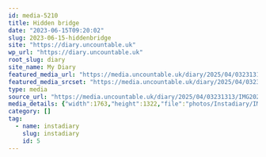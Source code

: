 ```yaml
---
id: media-5210
title: Hidden bridge
date: "2023-06-15T09:20:02"
slug: 2023-06-15-hiddenbridge
site: "https://diary.uncountable.uk"
wp_url: "https://diary.uncountable.uk"
root_slug: diary
site_name: My Diary
featured_media_url: "https://media.uncountable.uk/diary/2025/04/03231313/IMG20230615102002.webp"
featured_media_srcset: "https://media.uncountable.uk/diary/2025/04/03231313/IMG20230615102002-300x225.webp 300w, https://media.uncountable.uk/diary/2025/04/03231313/IMG20230615102002-1024x768.webp 1024w, https://media.uncountable.uk/diary/2025/04/03231313/IMG20230615102002-150x150.webp 150w, https://media.uncountable.uk/diary/2025/04/03231313/IMG20230615102002-640x480.webp 640w, https://media.uncountable.uk/diary/2025/04/03231313/IMG20230615102002.webp 1763w"
type: media
source_url: "https://media.uncountable.uk/diary/2025/04/03231313/IMG20230615102002.webp"
media_details: {"width":1763,"height":1322,"file":"photos/Instadiary/IMG20230615102002.webp","filesize":160520,"sizes":{"medium":{"file":"IMG20230615102002-300x225.webp","width":300,"height":225,"filesize":28140,"mime_type":"image/webp","source_url":"https://media.uncountable.uk/diary/2025/04/03231313/IMG20230615102002-300x225.webp"},"large":{"file":"IMG20230615102002-1024x768.webp","width":1024,"height":768,"filesize":217050,"mime_type":"image/webp","source_url":"https://media.uncountable.uk/diary/2025/04/03231313/IMG20230615102002-1024x768.webp"},"thumbnail":{"file":"IMG20230615102002-150x150.webp","width":150,"height":150,"filesize":9912,"mime_type":"image/webp","source_url":"https://media.uncountable.uk/diary/2025/04/03231313/IMG20230615102002-150x150.webp"},"mobwidth":{"file":"IMG20230615102002-640x480.webp","width":640,"height":480,"filesize":108524,"mime_type":"image/webp","source_url":"https://media.uncountable.uk/diary/2025/04/03231313/IMG20230615102002-640x480.webp"},"full":{"file":"IMG20230615102002.webp","width":1763,"height":1322,"mime_type":"image/webp","source_url":"https://media.uncountable.uk/diary/2025/04/03231313/IMG20230615102002.webp"}},"image_meta":{"aperture":"0","credit":"","camera":"","caption":"","created_timestamp":"0","copyright":"","focal_length":"0","iso":"0","shutter_speed":"0","title":"","orientation":"0","keywords":[]}}
category: []
tag:
  - name: instadiary
    slug: instadiary
    id: 5
---
```


